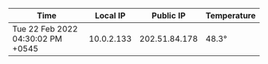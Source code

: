 | Time     | Local IP | Public IP | Temperature |
| ----------- | ----------- | ----------- | ----------- |
| Tue 22 Feb 2022 04:30:02 PM +0545      | 10.0.2.133     | 202.51.84.178  | 48.3° |
